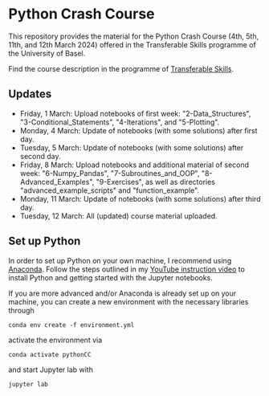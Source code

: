 # Python Crash Course

This repository provides the material for the Python Crash Course (4th, 5th, 11th, and 12th March 2024) offered in the Transferable Skills programme of the University of Basel.

Find the course description in the programme of [Transferable Skills](https://fortbildung.unibas.ch/courses/organizer/scientific-tools/python-crash-course-for-beginners-298317).

## Updates

* Friday, 1 March: Upload notebooks of first week: "2-Data_Structures", "3-Conditional_Statements", "4-Iterations", and "5-Plotting".
* Monday, 4 March: Update of notebooks (with some solutions) after first day.
* Tuesday, 5 March: Update of notebooks (with some solutions) after second day.
* Friday, 8 March: Upload notebooks and additional material of second week: "6-Numpy_Pandas", "7-Subroutines_and_OOP", "8-Advanced_Examples", "9-Exercises", as well as directories "advanced_example_scripts" and "function_example".
* Monday, 11 March: Update of notebooks (with some solutions) after third day.
* Tuesday, 12 March: All (updated) course material uploaded.

## Set up Python

In order to set up Python on your own machine, I recommend using [Anaconda](https://www.anaconda.com/products/individual). Follow the steps outlined in my [YouTube instruction video](https://youtu.be/-RJnYbxVZTg) to install Python and getting started with the Jupyter notebooks.

If you are more advanced and/or Anaconda is already set up on your machine, you can create a new environment with the necessary libraries through

```
conda env create -f environment.yml
``` 

activate the environment via

```
conda activate pythonCC
``` 

and start Jupyter lab with

```
jupyter lab
``` 
